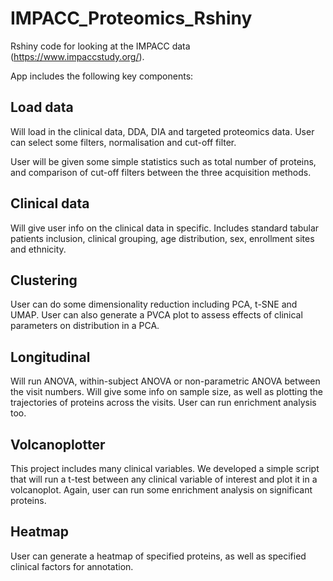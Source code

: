 # IMPACC_Proteomics_Rshiny

Rshiny code for looking at the IMPACC data (https://www.impaccstudy.org/).

App includes the following key components:

## Load data

Will load in the clinical data, DDA, DIA and targeted proteomics data. User can select some filters, normalisation and cut-off filter.

User will be given some simple statistics such as total number of proteins, and comparison of cut-off filters between the three acquisition methods.

## Clinical data

Will give user info on the clinical data in specific. Includes standard tabular patients inclusion, clinical grouping, age distribution, sex, enrollment sites and ethnicity.

## Clustering

User can do some dimensionality reduction including PCA, t-SNE and UMAP. User can also generate a PVCA plot to assess effects of clinical parameters on distribution in a PCA.

## Longitudinal

Will run ANOVA, within-subject ANOVA or non-parametric ANOVA between the visit numbers. Will give some info on sample size, as well as plotting the trajectories of proteins across the visits. User can run enrichment analysis too.

## Volcanoplotter

This project includes many clinical variables. We developed a simple script that will run a t-test between any clinical variable of interest and plot it in a volcanoplot. Again, user can run some enrichment analysis on significant proteins.

## Heatmap

User can generate a heatmap of specified proteins, as well as specified clinical factors for annotation.

